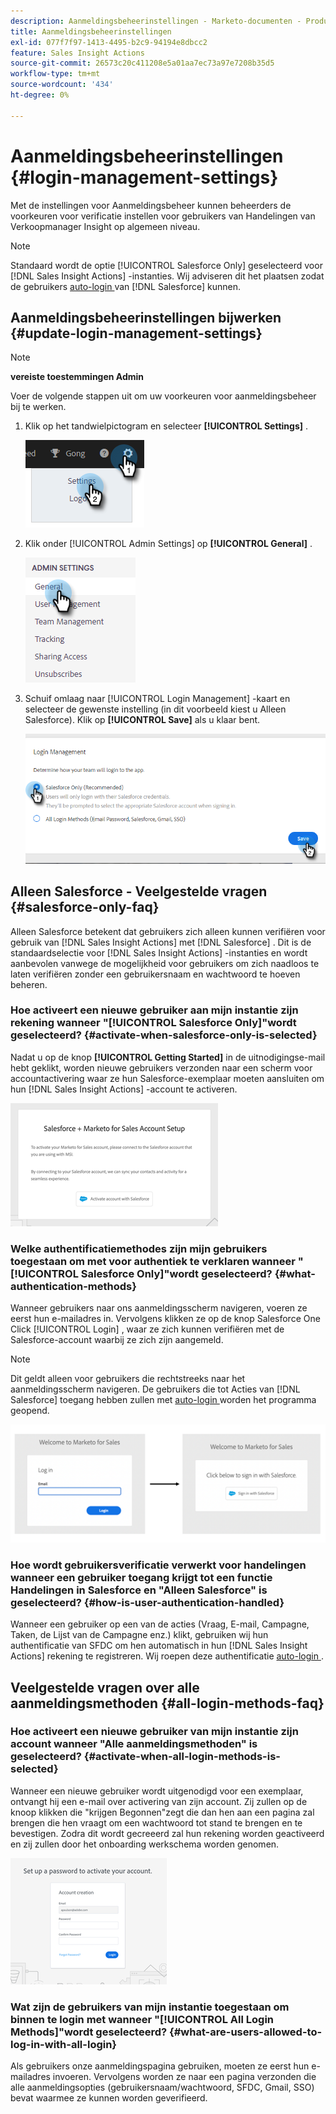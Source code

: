 ```yaml
---
description: Aanmeldingsbeheerinstellingen - Marketo-documenten - Productdocumentatie
title: Aanmeldingsbeheerinstellingen
exl-id: 077f7f97-1413-4495-b2c9-94194e8dbcc2
feature: Sales Insight Actions
source-git-commit: 26573c20c411208e5a01aa7ec73a97e7208b35d5
workflow-type: tm+mt
source-wordcount: '434'
ht-degree: 0%

---
```


# Aanmeldingsbeheerinstellingen {#login-management-settings}

Met de instellingen voor Aanmeldingsbeheer kunnen beheerders de voorkeuren voor verificatie instellen voor gebruikers van Handelingen van Verkoopmanager Insight op algemeen niveau.

>[!NOTE]
>
>Standaard wordt de optie [!UICONTROL Salesforce Only] geselecteerd voor [!DNL Sales Insight Actions] -instanties. Wij adviseren dit het plaatsen zodat de gebruikers [ auto-login ](/help/marketo/product-docs/marketo-sales-insight/actions/admin/auto-login-from-salesforce.md) van [!DNL Salesforce] kunnen.

## Aanmeldingsbeheerinstellingen bijwerken {#update-login-management-settings}

>[!NOTE]
>
>**vereiste toestemmingen Admin**

Voer de volgende stappen uit om uw voorkeuren voor aanmeldingsbeheer bij te werken.

1. Klik op het tandwielpictogram en selecteer **[!UICONTROL Settings]** .

   ![](assets/login-management-settings-1.png)

1. Klik onder [!UICONTROL Admin Settings] op **[!UICONTROL General]** .

   ![](assets/login-management-settings-2.png)

1. Schuif omlaag naar [!UICONTROL Login Management] -kaart en selecteer de gewenste instelling (in dit voorbeeld kiest u Alleen Salesforce). Klik op **[!UICONTROL Save]** als u klaar bent.

   ![](assets/login-management-settings-3.png)

## Alleen Salesforce - Veelgestelde vragen {#salesforce-only-faq}

Alleen Salesforce betekent dat gebruikers zich alleen kunnen verifiëren voor gebruik van [!DNL Sales Insight Actions] met [!DNL Salesforce] . Dit is de standaardselectie voor [!DNL Sales Insight Actions] -instanties en wordt aanbevolen vanwege de mogelijkheid voor gebruikers om zich naadloos te laten verifiëren zonder een gebruikersnaam en wachtwoord te hoeven beheren.

### Hoe activeert een nieuwe gebruiker aan mijn instantie zijn rekening wanneer &quot;[!UICONTROL Salesforce Only]&quot;wordt geselecteerd? {#activate-when-salesforce-only-is-selected}

Nadat u op de knop **[!UICONTROL Getting Started]** in de uitnodigingse-mail hebt geklikt, worden nieuwe gebruikers verzonden naar een scherm voor accountactivering waar ze hun Salesforce-exemplaar moeten aansluiten om hun [!DNL Sales Insight Actions] -account te activeren.

![](assets/login-management-settings-4.png)

### Welke authentificatiemethodes zijn mijn gebruikers toegestaan om met voor authentiek te verklaren wanneer &quot;[!UICONTROL Salesforce Only]&quot;wordt geselecteerd? {#what-authentication-methods}

Wanneer gebruikers naar ons aanmeldingsscherm navigeren, voeren ze eerst hun e-mailadres in. Vervolgens klikken ze op de knop Salesforce One Click [!UICONTROL Login] , waar ze zich kunnen verifiëren met de Salesforce-account waarbij ze zich zijn aangemeld.

>[!NOTE]
>
>Dit geldt alleen voor gebruikers die rechtstreeks naar het aanmeldingsscherm navigeren. De gebruikers die tot Acties van [!DNL Salesforce] toegang hebben zullen met [ auto-login ](/help/marketo/product-docs/marketo-sales-insight/actions/admin/auto-login-from-salesforce.md) worden het programma geopend.

![](assets/login-management-settings-5.png)

### Hoe wordt gebruikersverificatie verwerkt voor handelingen wanneer een gebruiker toegang krijgt tot een functie Handelingen in Salesforce en &quot;Alleen Salesforce&quot; is geselecteerd? {#how-is-user-authentication-handled}

Wanneer een gebruiker op een van de acties (Vraag, E-mail, Campagne, Taken, de Lijst van de Campagne enz.) klikt, gebruiken wij hun authentificatie van SFDC om hen automatisch in hun [!DNL Sales Insight Actions] rekening te registreren. Wij roepen deze authentificatie [ auto-login ](/help/marketo/product-docs/marketo-sales-insight/actions/admin/auto-login-from-salesforce.md).

## Veelgestelde vragen over alle aanmeldingsmethoden {#all-login-methods-faq}

### Hoe activeert een nieuwe gebruiker van mijn instantie zijn account wanneer &quot;Alle aanmeldingsmethoden&quot; is geselecteerd? {#activate-when-all-login-methods-is-selected}

Wanneer een nieuwe gebruiker wordt uitgenodigd voor een exemplaar, ontvangt hij een e-mail over activering van zijn account. Zij zullen op de knoop klikken die &quot;krijgen Begonnen&quot;zegt die dan hen aan een pagina zal brengen die hen vraagt om een wachtwoord tot stand te brengen en te bevestigen. Zodra dit wordt gecreeerd zal hun rekening worden geactiveerd en zij zullen door het onboarding werkschema worden genomen.

![](assets/login-management-settings-6.png)

### Wat zijn de gebruikers van mijn instantie toegestaan om binnen te login met wanneer &quot;[!UICONTROL All Login Methods]&quot;wordt geselecteerd? {#what-are-users-allowed-to-log-in-with-all-login}

Als gebruikers onze aanmeldingspagina gebruiken, moeten ze eerst hun e-mailadres invoeren. Vervolgens worden ze naar een pagina verzonden die alle aanmeldingsopties (gebruikersnaam/wachtwoord, SFDC, Gmail, SSO) bevat waarmee ze kunnen worden geverifieerd.
